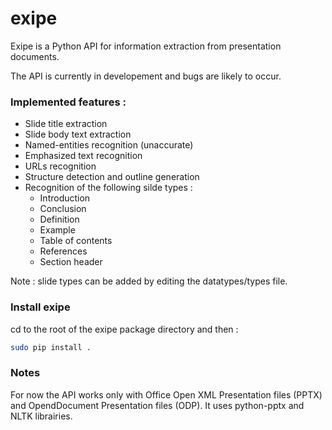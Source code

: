 # exipe

Exipe is a Python API for information extraction from presentation documents.

The API is currently in developement and bugs are likely to occur.

### Implemented features : 
* Slide title extraction
* Slide body text extraction
* Named-entities recognition (unaccurate)
* Emphasized text recognition
* URLs recognition
* Structure detection and outline generation
* Recognition of the following silde types : 
  * Introduction 
  * Conclusion
  * Definition 
  * Example
  * Table of contents
  * References
  * Section header

Note : slide types can be added by editing the datatypes/types file.
### Install exipe
cd to the root of the exipe package directory and then : 
```bash
sudo pip install .
```
### Notes
For now the API works only with Office Open XML Presentation files (PPTX) and OpendDocument Presentation files (ODP). It uses python-pptx and NLTK librairies.


